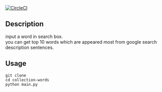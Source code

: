 [![CircleCI](https://circleci.com/gh/ntk01/collection-words.svg?style=svg)](https://circleci.com/gh/ntk01/collection-words)
## Description
input a word in search box.  
you can get top 10 words which are appeared most from google search description sentences.

## Usage
```
git clone  
cd collection-words  
python main.py  
```